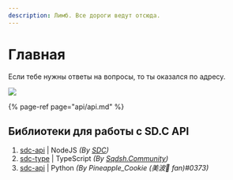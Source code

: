 ```yaml
---
description: Лимб. Все дороги ведут отсюда.
---
```


# Главная

Если тебе нужны ответы на вопросы, то ты оказался по адресу.

![](.gitbook/assets/mailservice.png)

{% page-ref page="api/api.md" %}

## Библиотеки для работы с SD.C API

1. [sdc-api](https://github.com/MegaVasiliy007/sdc-api) \| NodeJS _\(By_ [_SDC_](https://sdc.su/)_\)_
2. [sdc-type](https://github.com/sqdshcom/sdc-type) \| TypeScript _\(By_ [_Sqdsh.Community_](https://github.com/sqdshcom/)_\)_
3. [sdc-api](https://pypi.org/project/sdc-api/) \| Python _\(By Pineapple\_Cookie \(美波🌊 fan\)\#0373\)_
